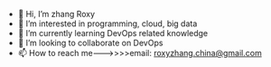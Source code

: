 - 👋 Hi, I’m zhang Roxy
- 👀 I’m interested in programming, cloud, big data
- 🌱 I’m currently learning DevOps related knowledge
- 💞️ I’m looking to collaborate on DevOps
- 📫 How to reach me--->>>>email: roxyzhang.china@gmail.com
